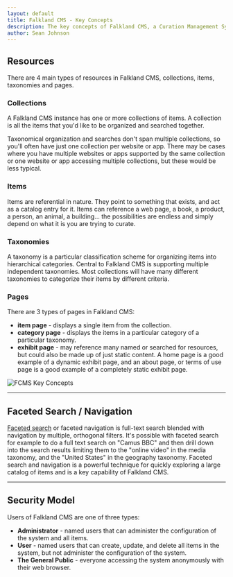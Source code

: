 ```yaml
---
layout: default
title: Falkland CMS - Key Concepts
description: The key concepts of Falkland CMS, a Curation Management System used to collect, curate, organize, and present the knowledge that exists in the world about a particular topic.
author: Sean Johnson
---
```


## Resources

There are 4 main types of resources in Falkland CMS, collections, items, taxonomies and pages.

### Collections

A Falkland CMS instance has one or more collections of items. A collection is all the items that you'd like to be organized and searched together.

Taxonomical organization and searches don't span multiple collections, so you'll often have just one collection per website or app. There may be cases where you have multiple websites or apps supported by the same collection or one website or app accessing multiple collections, but these would be less typical.

### Items

Items are referential in nature. They point to something that exists, and act as a catalog entry for it. Items can reference a web page, a book, a product, a person, an animal, a building... the possibilities are endless and simply depend on what it is you are trying to curate.

### Taxonomies

A taxonomy is a particular classification scheme for organizing items into hierarchical categories. Central to Falkland CMS is supporting multiple independent taxonomies. Most collections will have many different taxonomies to categorize their items by different criteria. 

### <a id="pages"></a> Pages

There are 3 types of pages in Falkland CMS:

* **item page** - displays a single item from the collection.
* **category page** - displays the items in a particular category of a particular taxonomy.
* **exhibit page** - may reference many named or searched for resources, but could also be made up of just static content. A home page is a good example of a dynamic exhibit page, and an about page, or terms of use page is a good example of a completely static exhibit page.

![FCMS Key Concepts]({{site.url}}/assets/img/FCMS-High-level.png "FCMS Key Concepts")

---

## <a id="search"></a> Faceted Search / Navigation

[Faceted search](http://en.wikipedia.org/wiki/Faceted_search) or faceted navigation is full-text search blended with navigation by multiple, orthogonal filters. It's possible with faceted search for example to do a full text search on "Camus BBC" and then drill down into the search results limiting them to the "online video" in the media taxonomy, and the "United States" in the geography taxonomy. Faceted search and navigation is a powerful technique for quickly exploring a large catalog of items and is a key capability of Falkland CMS.

---

## <a id="security"></a> Security Model

Users of Falkland CMS are one of three types:

* **Administrator** - named users that can administer the configuration of the system and all items.
* **User** - named users that can create, update, and delete all items in the system, but not administer the configuration of the system.
* **The General Public** - everyone accessing the system anonymously with their web browser.
